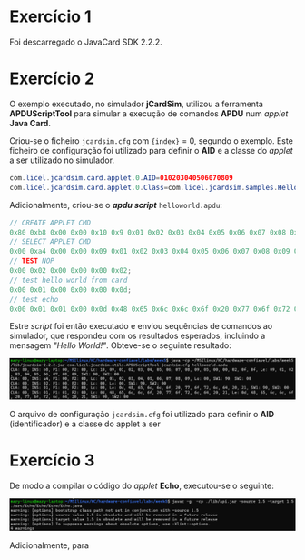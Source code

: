 # Exercício 1

Foi descarregado o JavaCard SDK 2.2.2.

# Exercício 2

O exemplo executado, no simulador **jCardSim**, utilizou a ferramenta **APDUScriptTool** para simular a execução de comandos **APDU** num *applet* **Java Card**.

Criou-se o ficheiro ```jcardsim.cfg``` com ```{index}``` = 0, segundo o exemplo. Este ficheiro de configuração foi utilizado para definir o **AID** e a classe do *applet* a ser utilizado no simulador.

``` java 
com.licel.jcardsim.card.applet.0.AID=010203040506070809
com.licel.jcardsim.card.applet.0.Class=com.licel.jcardsim.samples.HelloWorldApplet
```

Adicionalmente, criou-se o ***apdu script*** ```helloworld.apdu```:

``` java
// CREATE APPLET CMD
0x80 0xb8 0x00 0x00 0x10 0x9 0x01 0x02 0x03 0x04 0x05 0x06 0x07 0x08 0x09 0x05 0x00 0x00 0x02 0x0f 0x0f 0x7f;
// SELECT APPLET CMD
0x00 0xa4 0x00 0x00 0x09 0x01 0x02 0x03 0x04 0x05 0x06 0x07 0x08 0x09 0x02;
// TEST NOP
0x00 0x02 0x00 0x00 0x00 0x02;
// test hello world from card
0x00 0x01 0x00 0x00 0x00 0x0d;
// test echo
0x00 0x01 0x01 0x00 0x0d 0x48 0x65 0x6c 0x6c 0x6f 0x20 0x77 0x6f 0x72 0x6c 0x64 0x20 0x21 0x0d;
```
Estre *script* foi então executado e enviou sequências de comandos ao simulador, que respondeu com os resultados esperados, incluindo a mensagem *"Hello World!"*. Obteve-se o seguinte resultado:

![exemplo_cli](images/exemplo_cli.png)

 O arquivo de configuração `jcardsim.cfg` foi utilizado para definir o **AID** (identificador) e a classe do applet a ser

# Exercício 3

De modo a compilar o código do *applet* **Echo**, executou-se o seguinte:

![echo_compiled](images/echo_compiled.png)

Adicionalmente, para 
